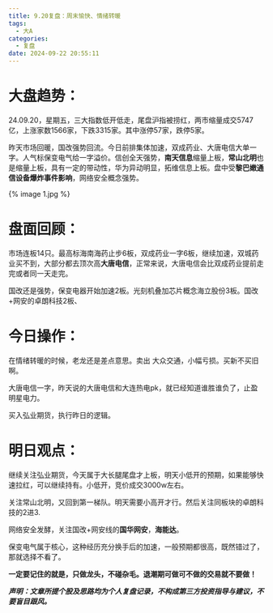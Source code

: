 ```yaml
---
title: 9.20复盘：周末愉快、情绪转暖
tags:
  - 大A
categories:
  - 复盘
date: 2024-09-22 20:55:11
---
```




# 大盘趋势：

24.09.20，星期五，三大指数低开低走，尾盘沪指被捞红，两市缩量成交5747亿，上涨家数1566家，下跌3315家。其中涨停57家，跌停5家。

昨天市场回暖，国改强势回流。今日前排集体加速，双成药业、大唐电信大单一字。人气标保变电气给一字溢价。信创全天强势，**南天信息**缩量上板，**常山北明**也是缩量上板，具有一定的带动性，华为异动明显，拓维信息上板。盘中受**黎巴嫩通信设备爆炸事件影响**，网络安全概念强势。

{% image 1.jpg %}

# 盘面回顾：

市场连板14只。最高标海南海药止步6板，双成药业一字6板，继续加速，双城药业买不到，大部分都去顶次高**大唐电信**，正常来说，大唐电信会比双成药业提前走完或者同一天走完。

国改还是强势，保变电器开始加速2板。光刻机叠加芯片概念海立股份3板。国改+网安的卓朗科技2板、



# 今日操作：

在情绪转暖的时候，老龙还是差点意思。卖出 大众交通，小幅亏损。买新不买旧啊。

大唐电信一字，昨天说的大唐电信和大连热电pk，就已经知道谁胜谁负了，止盈明星电力。

买入弘业期货，执行昨日的逻辑。

# 明日观点：

继续关注弘业期货，今天属于大长腿尾盘才上板，明天小低开的预期，如果能够快速拉红，可以继续持有。小低开，竞价成交3000w左右。

关注常山北明，又回到第一梯队。明天需要小高开才行。然后关注同板块的卓朗科技的2进3.

网络安全发酵，关注国改+网安线的**国华网安**，**海能达**。

保变电气属于核心，这种经历充分换手后的加速，一般预期都很高，既然错过了，那就选择不看了。



**一定要记住的就是，只做龙头，不碰杂毛。退潮期可做可不做的交易就不要做！**



***声明：文章所提个股及思路均为个人复盘记录，不构成第三方投资指导与建议，不要盲目跟风。***
